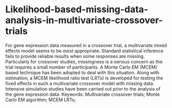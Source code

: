 # Likelihood-based-missing-data-analysis-in-multivariate-crossover-trials
For gene expression data measured in a crossover trial, a multivariate mixed effects model seems to be most appropriate. Standard statistical inference fails to provide reliable results when some responses are missing. Particularly for crossover studies, missingness is a serious concern as the trial requires a small number of participants. A Monte Carlo EM (MCEM) based technique has been adopted to deal with this situation. Along with estimation, a MCEM likelihood ratio test (LRTs) is developed for testing the fixed effects in such a multivariate crossover model with missing data. Intensive simulation studies have been carried out prior to the analysis of the gene expression data.  Keywords: Multivariate crossover trials; Monte Carlo EM algorithm; MCEM LRTs;

